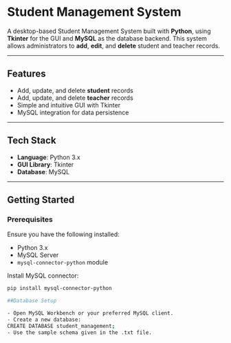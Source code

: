 # Student Management System

A desktop-based Student Management System built with **Python**, using **Tkinter** for the GUI and **MySQL** as the database backend. This system allows administrators to **add**, **edit**, and **delete** student and teacher records.

---

## Features

- Add, update, and delete **student** records
- Add, update, and delete **teacher** records
- Simple and intuitive GUI with Tkinter
- MySQL integration for data persistence

---

## Tech Stack

- **Language**: Python 3.x
- **GUI Library**: Tkinter
- **Database**: MySQL

---

## Getting Started

### Prerequisites

Ensure you have the following installed:

- Python 3.x
- MySQL Server
- `mysql-connector-python` module

Install MySQL connector:

```bash
pip install mysql-connector-python

##Database Setup

- Open MySQL Workbench or your preferred MySQL client.
- Create a new database:
CREATE DATABASE student_management;
- Use the sample schema given in the .txt file.

